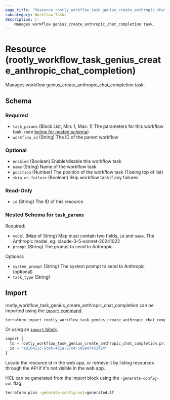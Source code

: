 ```yaml
---
page_title: "Resource rootly_workflow_task_genius_create_anthropic_chat_completion - terraform-provider-rootly"
subcategory: Workflow Tasks
description: |-
    Manages workflow genius_create_anthropic_chat_completion task.
---
```


# Resource (rootly_workflow_task_genius_create_anthropic_chat_completion)

Manages workflow genius_create_anthropic_chat_completion task.



<!-- schema generated by tfplugindocs -->
## Schema

### Required

- `task_params` (Block List, Min: 1, Max: 1) The parameters for this workflow task. (see [below for nested schema](#nestedblock--task_params))
- `workflow_id` (String) The ID of the parent workflow

### Optional

- `enabled` (Boolean) Enable/disable this workflow task
- `name` (String) Name of the workflow task
- `position` (Number) The position of the workflow task (1 being top of list)
- `skip_on_failure` (Boolean) Skip workflow task if any failures

### Read-Only

- `id` (String) The ID of this resource.

<a id="nestedblock--task_params"></a>
### Nested Schema for `task_params`

Required:

- `model` (Map of String) Map must contain two fields, `id` and `name`. The Anthropic model. eg: claude-3-5-sonnet-20241022
- `prompt` (String) The prompt to send to Anthropic

Optional:

- `system_prompt` (String) The system prompt to send to Anthropic (optional)
- `task_type` (String)

## Import

rootly_workflow_task_genius_create_anthropic_chat_completion can be imported using the [`import` command](https://developer.hashicorp.com/terraform/cli/commands/import).

```sh
terraform import rootly_workflow_task_genius_create_anthropic_chat_completion.primary a816421c-6ceb-481a-87c4-585e47451f24
```

Or using an [`import` block](https://developer.hashicorp.com/terraform/language/import).

```terraform
import {
  to = rootly_workflow_task_genius_create_anthropic_chat_completion.primary
  id = "a816421c-6ceb-481a-87c4-585e47451f24"
}
```

Locate the resource id in the web app, or retrieve it by listing resources through the API if it's not visible in the web app.

HCL can be generated from the import block using the `-generate-config-out` flag.

```sh
terraform plan -generate-config-out=generated.tf
```
